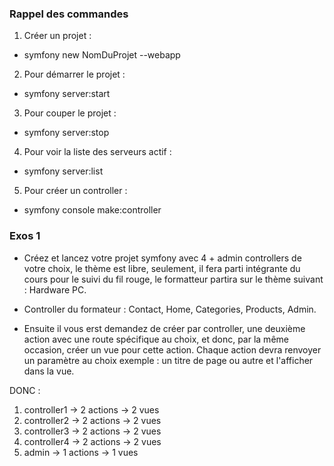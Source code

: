 ### Rappel des commandes ###
1. Créer un projet : 
- symfony new NomDuProjet --webapp

2. Pour démarrer le projet : 
- symfony server:start

3. Pour couper le projet :
- symfony server:stop

4. Pour voir la liste des serveurs actif :
- symfony server:list

5. Pour créer un controller : 
- symfony console make:controller


### Exos 1 ###
- Créez et lancez votre projet symfony avec 4 + admin controllers de votre choix, le thème est libre, seulement, il fera parti intégrante du 
cours pour le suivi du fil rouge, le formatteur partira sur le thème suivant : Hardware PC.

- Controller du formateur : Contact, Home, Categories, Products, Admin.

- Ensuite il vous erst demandez de créer par controller, une deuxième action avec une route spécifique au choix, et donc, par la même 
occasion, créer un vue pour cette action. Chaque action devra renvoyer un paramètre au choix exemple : un titre de page ou autre
et l'afficher dans la vue.

DONC : 
1. controller1 -> 2 actions -> 2 vues
2. controller2 -> 2 actions -> 2 vues
3. controller3 -> 2 actions -> 2 vues
4. controller4 -> 2 actions -> 2 vues
5. admin -> 1 actions -> 1 vues